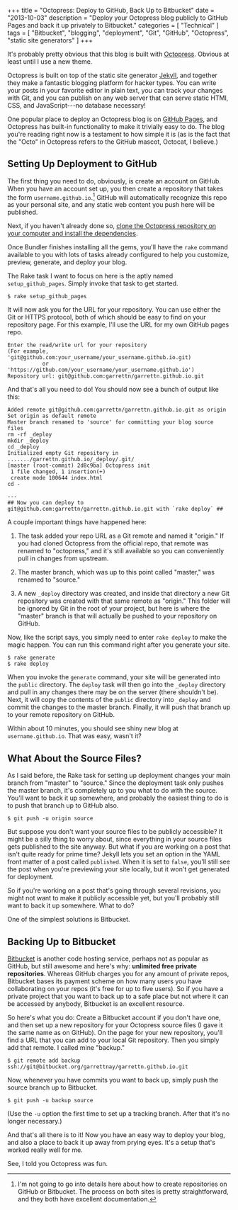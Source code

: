 +++
title = "Octopress: Deploy to GitHub, Back Up to Bitbucket"
date = "2013-10-03"
description = "Deploy your Octopress blog publicly to GitHub Pages and back it up privately to Bitbucket."
categories = [ "Technical" ]
tags = [ "Bitbucket", "blogging", "deployment", "Git", "GitHub", "Octopress", "static site generators" ]
+++

It's probably pretty obvious that this blog is built with
[Octopress](http://octopress.org). Obvious at least until I use a new theme.

Octopress is built on top of the static site generator
[Jekyll](http://jekyllrb.com), and together they make a fantastic blogging
platform for hacker types. You can write your posts in your favorite editor in
plain text, you can track your changes with Git, and you can publish on any web
server that can serve static HTMl, CSS, and JavaScript---no database necessary!

One popular place to deploy an Octopress blog is on
[GitHub Pages](http://pages.github.com), and Octopress has built-in
functionality to make it trivially easy to do.<!--more--> The blog you're
reading right now is a testament to how simple it is (as is the fact that the
"Octo" in Octopress refers to the GitHub mascot, Octocat, I believe.)

## Setting Up Deployment to GitHub

The first thing you need to do, obviously, is create an account on GitHub. When
you have an account set up, you then create a repository that takes the form
`username.github.io`.[^1] GitHub will automatically recognize this repo as your
personal site, and any static web content you push here will be published.

Next, if you haven't already done so,
[clone the Octopress repository on your computer and install the dependencies](http://octopress.org/docs/setup/).

Once Bundler finishes installing all the gems, you'll have the `rake` command
available to you with lots of tasks already configured to help you customize,
preview, generate, and deploy your blog.

The Rake task I want to focus on here is the aptly named `setup_github_pages`.
Simply invoke that task to get started.

```
$ rake setup_github_pages
```

It will now ask you for the URL for your repository. You can use either the Git
or HTTPS protocol, both of which should be easy to find on your repository page.
For this example, I'll use the URL for my own GitHub pages repo.

```
Enter the read/write url for your repository
(For example, 'git@github.com:your_username/your_username.github.io.git)
           or 'https://github.com/your_username/your_username.github.io')
Repository url: git@github.com:garrettn/garrettn.github.io.git
```

And that's all you need to do! You should now see a bunch of output like this:

```
Added remote git@github.com:garrettn/garrettn.github.io.git as origin
Set origin as default remote
Master branch renamed to 'source' for committing your blog source files
rm -rf _deploy
mkdir _deploy
cd _deploy
Initialized empty Git repository in ......./garrettn.github.io/_deploy/.git/
[master (root-commit) 2d8c9ba] Octopress init
 1 file changed, 1 insertion(+)
 create mode 100644 index.html
cd -

---
## Now you can deploy to git@github.com:garrettn/garrettn.github.io.git with `rake deploy` ##
```

A couple important things have happened here:

1. The task added your repo URL as a Git remote and named it "origin." If you
   had cloned Octopress from the official repo, that remote was renamed to
   "octopress," and it's still available so you can conveniently pull in changes
   from upstream.

2. The master branch, which was up to this point called "master," was renamed to
   "source."

3. A new `_deploy` directory was created, and inside that directory a new Git
   repository was created with that same remote as "origin." This folder will be
   ignored by Git in the root of your project, but here is where the "master"
   branch is that will actually be pushed to your repository on GitHub.

Now, like the script says, you simply need to enter `rake deploy` to make the
magic happen. You can run this command right after you generate your site.

```
$ rake generate
$ rake deploy
```

When you invoke the `generate` command, your site will be generated into the
`public` directory. The `deploy` task will then go into the `_deploy` directory
and pull in any changes there may be on the server (there shouldn't be). Next,
it will copy the contents of the `public` directory into `_deploy` and commit
the changes to the master branch. Finally, it will push that branch up to your
remote repository on GitHub.

Within about 10 minutes, you should see shiny new blog at `username.github.io`.
That was easy, wasn't it?

## What About the Source Files?

As I said before, the Rake task for setting up deployment changes your main
branch from "master" to "source." Since the deployment task only pushes the
master branch, it's completely up to you what to do with the source. You'll want
to back it up somewhere, and probably the easiest thing to do is to push that
branch up to GitHub also.

```
$ git push -u origin source
```

But suppose you don't want your source files to be publicly accessible? It might
be a silly thing to worry about, since everything in your source files gets
published to the site anyway. But what if you are working on a post that isn't
quite ready for prime time? Jekyll lets you set an option in the YAML front
matter of a post called `published`. When it is set to `false`, you'll still see
the post when you're previewing your site locally, but it won't get generated
for deployment.

So if you're working on a post that's going through several revisions, you might
not want to make it publicly accessible yet, but you'll probably still want to
back it up somewhere. What to do?

One of the simplest solutions is Bitbucket.

## Backing Up to Bitbucket

[Bitbucket](https://bitbucket.org) is another code hosting service, perhaps not
as popular as GitHub, but still awesome and here's why: **unlimited free private
repositories**. Whereas GitHub charges you for any amount of private repos,
Bitbucket bases its payment scheme on how many users you have collaborating on
your repos (it's free for up to five users). So if you have a private project
that you want to back up to a safe place but not where it can be accessed by
anybody, Bitbucket is an excellent resource.

So here's what you do: Create a Bitbucket account if you don't have one, and
then set up a new repository for your Octopress source files (I gave it the same
name as on GitHub). On the page for your new repository, you'll find a URL that
you can add to your local Git repository. Then you simply add that remote. I
called mine "backup."

```
$ git remote add backup ssh://git@bitbucket.org/garrettnay/garrettn.github.io.git
```

Now, whenever you have commits you want to back up, simply push the source
branch up to Bitbucket.

```
$ git push -u backup source
```

(Use the `-u` option the first time to set up a tracking branch. After that it's
no longer necessary.)

And that's all there is to it! Now you have an easy way to deploy your blog, and
also a place to back it up away from prying eyes. It's a setup that's worked
really well for me.

See, I told you Octopress was fun.

[^1]:

    I'm not going to go into details here about how to create repositories on
    GitHub or Bitbucket. The process on both sites is pretty straightforward,
    and they both have excellent documentation.
